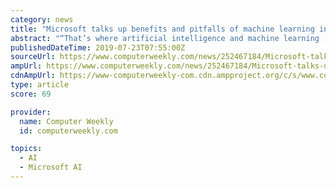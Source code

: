 ```yaml
---
category: news
title: "Microsoft talks up benefits and pitfalls of machine learning in security"
abstract: "“That’s where artificial intelligence and machine learning [ML] can come in to help us find early ... Rabbit on a Windows device and put it through multiple ML models on the Azure cloud. It took 14 minutes to establish that the malware was truly ..."
publishedDateTime: 2019-07-23T07:55:00Z
sourceUrl: https://www.computerweekly.com/news/252467184/Microsoft-talks-up-benefits-and-pitfalls-of-machine-learning-in-security
ampUrl: https://www.computerweekly.com/news/252467184/Microsoft-talks-up-benefits-and-pitfalls-of-machine-learning-in-security?amp=1
cdnAmpUrl: https://www-computerweekly-com.cdn.ampproject.org/c/s/www.computerweekly.com/news/252467184/Microsoft-talks-up-benefits-and-pitfalls-of-machine-learning-in-security?amp=1
type: article
score: 69

provider:
  name: Computer Weekly
  id: computerweekly.com

topics:
  - AI
  - Microsoft AI
---
```

